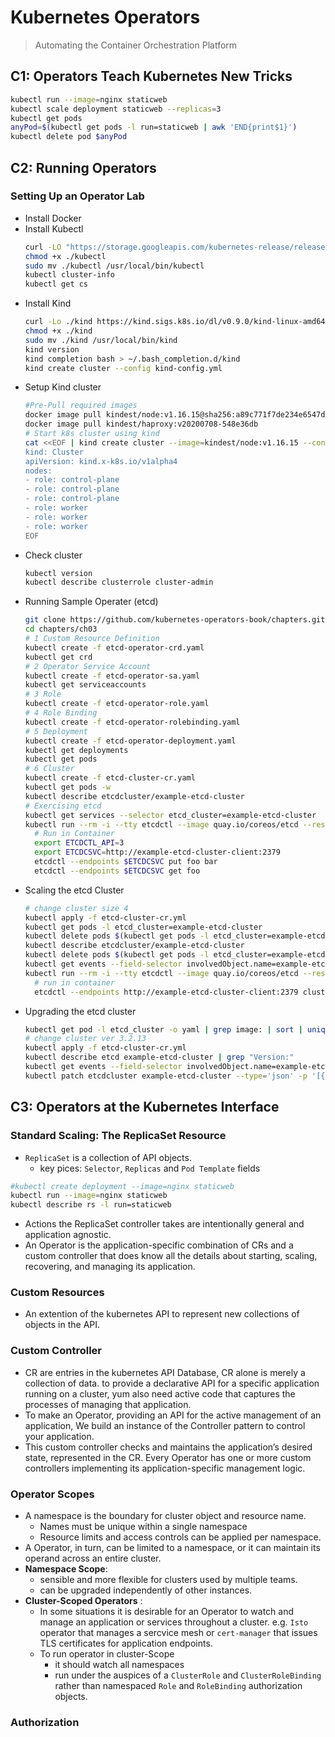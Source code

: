 # Kubernetes Operators
> Automating the Container Orchestration Platform

## C1: Operators Teach Kubernetes New Tricks
```bash
kubectl run --image=nginx staticweb
kubectl scale deployment staticweb --replicas=3
kubectl get pods
anyPod=$(kubectl get pods -l run=staticweb | awk 'END{print$1}')
kubectl delete pod $anyPod
```
## C2: Running Operators
### Setting Up an Operator Lab
- Install Docker
- Install Kubectl
  ```bash
  curl -LO "https://storage.googleapis.com/kubernetes-release/release/v1.16.15/bin/linux/amd64/kubectl"
  chmod +x ./kubectl
  sudo mv ./kubectl /usr/local/bin/kubectl
  kubectl cluster-info
  kubectl get cs
  ```
- Install Kind
  ```bash
  curl -Lo ./kind https://kind.sigs.k8s.io/dl/v0.9.0/kind-linux-amd64
  chmod +x ./kind
  sudo mv ./kind /usr/local/bin/kind 
  kind version
  kind completion bash > ~/.bash_completion.d/kind
  kind create cluster --config kind-config.yml 
  ```
- Setup Kind cluster
  ```bash
  #Pre-Pull required images
  docker image pull kindest/node:v1.16.15@sha256:a89c771f7de234e6547d43695c7ab047809ffc71a0c3b65aa54eda051c45ed20
  docker image pull kindest/haproxy:v20200708-548e36db
  # Start k8s cluster using kind
  cat <<EOF | kind create cluster --image=kindest/node:v1.16.15 --config -
  kind: Cluster
  apiVersion: kind.x-k8s.io/v1alpha4
  nodes:
  - role: control-plane
  - role: control-plane
  - role: control-plane
  - role: worker
  - role: worker
  - role: worker
  EOF
  ```
- Check cluster
  ```bash
  kubectl version
  kubectl describe clusterrole cluster-admin
  ```
- Running Sample Operater (etcd)
  ```bash
  git clone https://github.com/kubernetes-operators-book/chapters.git
  cd chapters/ch03
  # 1 Custom Resource Definition
  kubectl create -f etcd-operator-crd.yaml
  kubectl get crd
  # 2 Operator Service Account
  kubectl create -f etcd-operator-sa.yaml
  kubectl get serviceaccounts
  # 3 Role
  kubectl create -f etcd-operator-role.yaml
  # 4 Role Binding
  kubectl create -f etcd-operator-rolebinding.yaml
  # 5 Deployment
  kubectl create -f etcd-operator-deployment.yaml
  kubectl get deployments
  kubectl get pods
  # 6 Cluster
  kubectl create -f etcd-cluster-cr.yaml
  kubectl get pods -w
  kubectl describe etcdcluster/example-etcd-cluster
  # Exercising etcd
  kubectl get services --selector etcd_cluster=example-etcd-cluster
  kubectl run --rm -i --tty etcdctl --image quay.io/coreos/etcd --restart=Never -- /bin/sh
    # Run in Container
    export ETCDCTL_API=3
    export ETCDCSVC=http://example-etcd-cluster-client:2379
    etcdctl --endpoints $ETCDCSVC put foo bar
    etcdctl --endpoints $ETCDCSVC get foo
  ```
- Scaling the etcd Cluster
  ```bash
  # change cluster size 4
  kubectl apply -f etcd-cluster-cr.yml
  kubectl get pods -l etcd_cluster=example-etcd-cluster
  kubectl delete pods $(kubectl get pods -l etcd_cluster=example-etcd-cluster | awk 'END{print $1}')
  kubectl describe etcdcluster/example-etcd-cluster
  kubectl delete pods $(kubectl get pods -l etcd_cluster=example-etcd-cluster | awk 'NR == 2{print $1}')
  kubectl get events --field-selector involvedObject.name=example-etcd-cluster
  kubectl run --rm -i --tty etcdctl --image quay.io/coreos/etcd --restart=Never -- /bin/sh
    # run in container
    etcdctl --endpoints http://example-etcd-cluster-client:2379 cluster-health
  ```
- Upgrading the etcd cluster
  ```bash
  kubectl get pod -l etcd_cluster -o yaml | grep image: | sort | uniq
  # change cluster ver 3.2.13
  kubectl apply -f etcd-cluster-cr.yml
  kubectl describe etcd example-etcd-cluster | grep "Version:"
  kubectl get events --field-selector involvedObject.name=example-etcd-cluster
  kubectl patch etcdcluster example-etcd-cluster --type='json' -p '[{"op": "replace", "path": "/spec/version", "value":3.3.12}]'
  ```

## C3: Operators at the Kubernetes Interface
### Standard Scaling: The ReplicaSet Resource
- `ReplicaSet` is a collection of API objects.
   - key pices: `Selector`, `Replicas` and `Pod Template` fields
```bash
#kubectl create deployment --image=nginx staticweb
kubectl run --image=nginx staticweb
kubectl describe rs -l run=staticweb
```
- Actions the ReplicaSet controller takes are intentionally general and application agnostic.
- An Operator is the application-specific combination of CRs and a custom controller that does know all the details about starting, scaling, recovering, and managing its application. 
### Custom Resources
- An extention of the kubernetes API to represent new collections of objects in the API.
### Custom Controller
- CR are entries in the kubernetes API Database, CR alone is merely a collection of data. to provide a declarative API for a specific application running on a cluster, yum also need active code that captures the processes of managing that application.
- To make an Operator, providing an API for the active management of an application,  We build an instance of the Controller pattern to control your application. 
- This custom controller checks and maintains the application’s desired state, represented in the CR. Every Operator has one or more custom controllers implementing its application-specific management logic.
### Operator Scopes
- A namespace is the boundary for cluster object and resource name.
  - Names must be unique within a single namespace
  - Resource limits and access controls can be applied per namespace.
- A Operator, in turn, can be limited to a namespace, or it can maintain its operand across an entire cluster.
- **Namespace Scope**: 
  - sensible and more flexible for clusters used by multiple teams.
  - can be upgraded independently of other instances.
- **Cluster-Scoped Operators** :
  - In some situations it is desirable for an Operator to watch and manage an application or services throughout a cluster. e.g. `Isto` operator that manages a sercvice mesh or `cert-manager` that issues TLS certificates for application endpoints.
  - To run operator in cluster-Scope
    - it should watch all namespaces
    - run under the auspices of a `ClusterRole` and `ClusterRoleBinding` rather than namespaced `Role` and `RoleBinding` authorization objects.
### Authorization